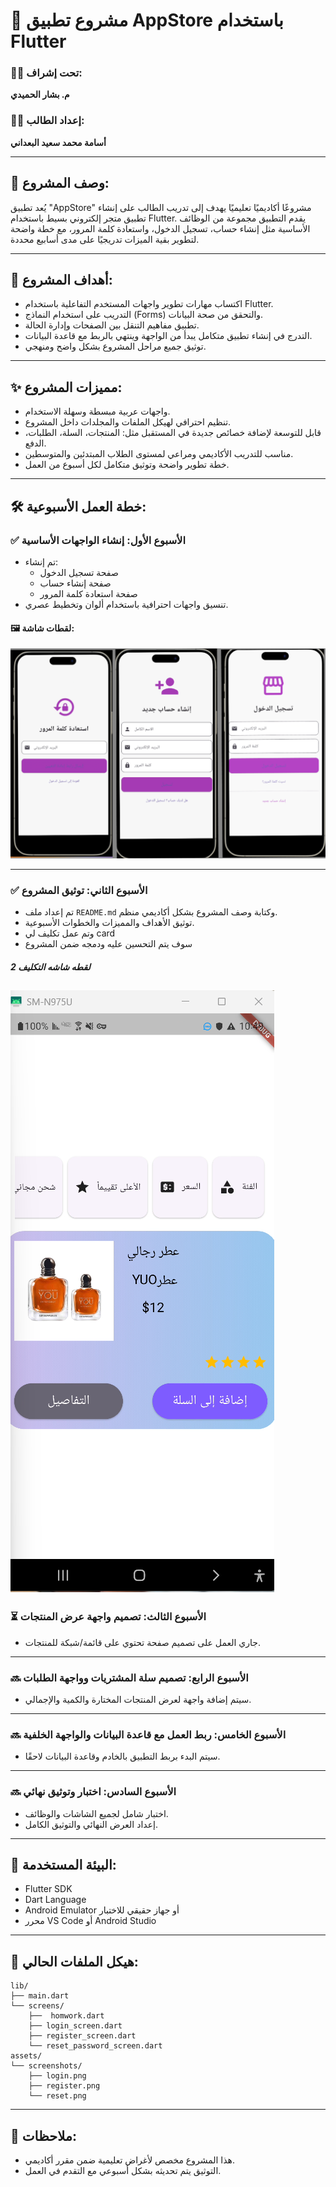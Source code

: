 # 📱 مشروع تطبيق AppStore باستخدام Flutter

### 🧑‍🏫 تحت إشراف:

**م. بشار الحميدي**

### 👨‍🎓 إعداد الطالب:

**أسامة محمد سعيد البعداني**

---

## 📝 وصف المشروع:

يُعد تطبيق "AppStore" مشروعًا أكاديميًا تعليميًا يهدف إلى تدريب الطالب على إنشاء تطبيق متجر إلكتروني بسيط باستخدام Flutter. يقدم التطبيق مجموعة من الوظائف الأساسية مثل إنشاء حساب، تسجيل الدخول، واستعادة كلمة المرور، مع خطة واضحة لتطوير بقية الميزات تدريجيًا على مدى أسابيع محددة.

---

## 🎯 أهداف المشروع:

- اكتساب مهارات تطوير واجهات المستخدم التفاعلية باستخدام Flutter.
- التدريب على استخدام النماذج (Forms) والتحقق من صحة البيانات.
- تطبيق مفاهيم التنقل بين الصفحات وإدارة الحالة.
- التدرج في إنشاء تطبيق متكامل يبدأ من الواجهة وينتهي بالربط مع قاعدة البيانات.
- توثيق جميع مراحل المشروع بشكل واضح ومنهجي.

---

## ✨ مميزات المشروع:

- واجهات عربية مبسطة وسهلة الاستخدام.
- تنظيم احترافي لهيكل الملفات والمجلدات داخل المشروع.
- قابل للتوسعة لإضافة خصائص جديدة في المستقبل مثل: المنتجات، السلة، الطلبات، الدفع.
- مناسب للتدريب الأكاديمي ومراعي لمستوى الطلاب المبتدئين والمتوسطين.
- خطة تطوير واضحة وتوثيق متكامل لكل أسبوع من العمل.

---

## 🛠️ خطة العمل الأسبوعية:

### ✅ الأسبوع الأول: إنشاء الواجهات الأساسية

- تم إنشاء:
  - صفحة تسجيل الدخول
  - صفحة إنشاء حساب
  - صفحة استعادة كلمة المرور
- تنسيق واجهات احترافية باستخدام ألوان وتخطيط عصري.

#### 🖼️ لقطات شاشة:

![alt text](assets/screenshots/img1.png)

<!-- ![alt text](<assets/screenshots/Screenshot 2025-08-23 002918.png>)
![alt text](<assets/screenshots/Screenshot 2025-08-22 235236.png>)
![alt text](<assets/screenshots/Screenshot 2025-08-23 002934.png>) -->

---

### ✅ الأسبوع الثاني: توثيق المشروع

- تم إعداد ملف `README.md` وكتابة وصف المشروع بشكل أكاديمي منظم.
- توثيق الأهداف والمميزات والخطوات الأسبوعية.
- وتم عمل تكليف لي card
- سوف يتم التحسين عليه ودمجه ضمن المشروع

##### لقطه شاشه التكليف 2

![alt text](<assets/screenshots/Screenshot 2025-09-02 224941.png>)
---

### ⏳ الأسبوع الثالث: تصميم واجهة عرض المنتجات

- جاري العمل على تصميم صفحة تحتوي على قائمة/شبكة للمنتجات.

---

### 🔜 الأسبوع الرابع: تصميم سلة المشتريات وواجهة الطلبات

- سيتم إضافة واجهة لعرض المنتجات المختارة والكمية والإجمالي.

---

### 🔜 الأسبوع الخامس: ربط العمل مع قاعدة البيانات والواجهة الخلفية

- سيتم البدء بربط التطبيق بالخادم وقاعدة البيانات لاحقًا.

---

### 🔜 الأسبوع السادس: اختبار وتوثيق نهائي

- اختبار شامل لجميع الشاشات والوظائف.
- إعداد العرض النهائي والتوثيق الكامل.

---

## 🧪 البيئة المستخدمة:

- Flutter SDK
- Dart Language
- Android Emulator أو جهاز حقيقي للاختبار
- محرر VS Code أو Android Studio

---

## 📂 هيكل الملفات الحالي:

```
lib/
├── main.dart
└── screens/
    ├──  homwork.dart
    ├── login_screen.dart
    ├── register_screen.dart
    └── reset_password_screen.dart
assets/
└── screenshots/
    ├── login.png
    ├── register.png
    └── reset.png
```

---

## 📌 ملاحظات:

- هذا المشروع مخصص لأغراض تعليمية ضمن مقرر أكاديمي.
- التوثيق يتم تحديثه بشكل أسبوعي مع التقدم في العمل.
